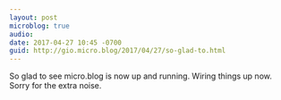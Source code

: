 ```yaml
---
layout: post
microblog: true
audio: 
date: 2017-04-27 10:45 -0700
guid: http://gio.micro.blog/2017/04/27/so-glad-to.html
---
```

So glad to see micro.blog is now up and running. Wiring things up now. Sorry for the extra noise. 
